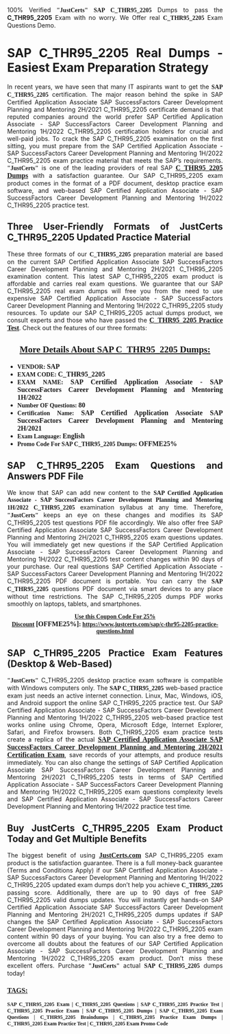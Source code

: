 <p style="text-align: justify;">100% Verified <span style="font-size:14px;"><span style="font-family:Georgia,serif;"><strong>"JustCerts"</strong></span></span> <span style="font-family:Georgia,serif;"><strong>SAP C_THR95_2205</strong></span> Dumps to pass the <strong>C_THR95_2205</strong> Exam with no worry. We Offer real <span style="font-family:Georgia,serif;"><strong>C_THR95_2205</strong></span> Exam Questions Demo.</p>

<h1 style="text-align: justify;"><strong>SAP C_THR95_2205 Real Dumps - Easiest Exam Preparation Strategy</strong></h1>

<p style="text-align: justify;">In recent years, we have seen that many IT aspirants want to get the <span style="font-family:Georgia,serif;"><strong>SAP C_THR95_2205</strong></span> certification. The major reason behind the spike in SAP Certified Application Associate SAP SuccessFactors Career Development Planning and Mentoring 2H/2021 C_THR95_2205 certificate demand is that reputed companies around the world prefer SAP Certified Application Associate - SAP SuccessFactors Career Development Planning and Mentoring 1H/2022 C_THR95_2205 certification holders for crucial and well-paid jobs. To crack the SAP C_THR95_2205 examination on the first sitting, you must prepare from the SAP Certified Application Associate - SAP SuccessFactors Career Development Planning and Mentoring 1H/2022 C_THR95_2205 exam practice material that meets the SAP’s requirements. <span style="font-size:14px;"><span style="font-family:Georgia,serif;"><strong>"JustCerts"</strong></span></span> is one of the leading providers of real SAP <a href="https://www.justcerts.com/sap/c-thr95-2205-practice-questions.html"><span style="font-size:16px;"><u><span style="font-family:Georgia,serif;"><strong>C_THR95_2205 Dumps</strong></span></u></span></a> with a satisfaction guarantee. Our SAP C_THR95_2205 exam product comes in the format of a PDF document, desktop practice exam software, and web-based SAP Certified Application Associate - SAP SuccessFactors Career Development Planning and Mentoring 1H/2022 C_THR95_2205 practice test.</p>

<h2 style="text-align: justify;"><strong>Three User-Friendly Formats of JustCerts C_THR95_2205 Updated Practice Material</strong></h2>

<p style="text-align: justify;">These three formats of our <span style="font-family:Georgia,serif;"><strong>C_THR95_2205 </strong></span> preparation material are based on the current SAP Certified Application Associate SAP SuccessFactors Career Development Planning and Mentoring 2H/2021 C_THR95_2205 examination content. This latest SAP C_THR95_2205 exam product is affordable and carries real exam questions. We guarantee that our SAP C_THR95_2205 real exam dumps will free you from the need to use expensive SAP Certified Application Associate - SAP SuccessFactors Career Development Planning and Mentoring 1H/2022 C_THR95_2205 study resources. To update our SAP C_THR95_2205 actual dumps product, we consult experts and those who have passed the <a href="https://www.justcerts.com/sap/c-thr95-2205-practice-questions.html"><u><span style="font-size:16px;"><span style="font-family:Georgia,serif;"><strong>C_THR95_2205 Practice Test</strong></span></span></u></a>. Check out the features of our three formats:</p>

<h2 style="text-align: center;"><u><strong><span style="font-family:Georgia,serif;">More Details About SAP C_THR95_2205 Dumps:</span></strong></u></h2>

<ul>
	<li style="text-align: justify;"><span style="font-size:14px;"><span style="font-family:Georgia,serif;"><strong>VENDOR: </strong></span></span><span style="font-size:16px;"><span style="font-family:Georgia,serif;"><strong>SAP</strong></span></span></li>
	<li style="text-align: justify;"><span style="font-size:14px;"><span style="font-family:Georgia,serif;"><strong>EXAM CODE: </strong></span></span><span style="font-size:16px;"><span style="font-family:Georgia,serif;"><strong>C_THR95_2205</strong></span></span></li>
	<li style="text-align: justify;"><span style="font-size:14px;"><span style="font-family:Georgia,serif;"><strong>EXAM NAME: </strong></span></span><span style="font-size:16px;"><span style="font-family:Georgia,serif;"><strong>SAP Certified Application Associate - SAP SuccessFactors Career Development Planning and Mentoring 1H/2022</strong></span></span></li>
	<li style="text-align: justify;"><span style="font-size:14px;"><span style="font-family:Georgia,serif;"><strong>Number OF Questions: </strong></span></span><span style="font-size:16px;"><span style="font-family:Georgia,serif;"><strong>80</strong></span></span></li>
	<li style="text-align: justify;"><span style="font-size:14px;"><span style="font-family:Georgia,serif;"><strong>Certification Name: </strong></span></span><span style="font-size:16px;"><span style="font-family:Georgia,serif;"><strong>SAP Certified Application Associate SAP SuccessFactors Career Development Planning and Mentoring 2H/2021</strong></span></span></li>
	<li style="text-align: justify;"><span style="font-size:14px;"><span style="font-family:Georgia,serif;"><strong>Exam Language: </strong></span></span><span style="font-size:16px;"><span style="font-family:Georgia,serif;"><strong>English</strong></span></span></li>
	<li style="text-align: justify;"><span style="font-size:14px;"><span style="font-family:Georgia,serif;"><strong>Promo Code For SAP C_THR95_2205 Dumps: </strong></span></span><span style="font-size:16px;"><span style="font-family:Georgia,serif;"><strong>OFFME25%</strong></span></span></li>
</ul>

<h2 style="text-align: justify;"><strong>SAP C_THR95_2205 Exam Questions and Answers PDF File</strong></h2>

<p style="text-align: justify;">We know that SAP can add new content to the <span style="font-family:Georgia,serif;"><strong>SAP Certified Application Associate - SAP SuccessFactors Career Development Planning and Mentoring 1H/2022 C_THR95_2205</strong></span> examination syllabus at any time. Therefore, <span style="font-size:14px;"><span style="font-family:Georgia,serif;"><strong>"JustCerts"</strong></span></span> keeps an eye on these changes and modifies its SAP C_THR95_2205 test questions PDF file accordingly. We also offer free SAP Certified Application Associate SAP SuccessFactors Career Development Planning and Mentoring 2H/2021 C_THR95_2205 exam questions updates. You will immediately get new questions if the SAP Certified Application Associate - SAP SuccessFactors Career Development Planning and Mentoring 1H/2022 C_THR95_2205 test content changes within 90 days of your purchase. Our real questions SAP Certified Application Associate - SAP SuccessFactors Career Development Planning and Mentoring 1H/2022 C_THR95_2205 PDF document is portable. You can carry the <span style="font-family:Georgia,serif;"><strong>SAP C_THR95_2205</strong></span> questions PDF document via smart devices to any place without time restrictions. The SAP C_THR95_2205 dumps PDF works smoothly on laptops, tablets, and smartphones.</p>

<p style="text-align: center;"><span style="font-size:14px;"><span style="font-family:Georgia,serif;"><strong><u>Use this Coupon Code For 25% Discount</u> </strong></span></span><span style="font-size:16px;"><span style="font-family:Georgia,serif;"><strong>[OFFME25%]</strong></span></span><span style="font-size:14px;"><span style="font-family:Georgia,serif;"><strong>: <u><a href="https://www.justcerts.com/sap/c-thr95-2205-practice-questions.html">https://www.justcerts.com/sap/c-thr95-2205-practice-questions.html</a></u></strong></span></span></p>

<h2 style="text-align: justify;"><strong>SAP C_THR95_2205 Practice Exam Features (Desktop & Web-Based)</strong></h2>

<p style="text-align: justify;"><span style="font-size:14px;"><span style="font-family:Georgia,serif;"><strong>"JustCerts"</strong></span></span> C_THR95_2205 desktop practice exam software is compatible with Windows computers only. The <span style="font-family:Georgia,serif;"><strong>SAP C_THR95_2205</strong></span> web-based practice exam just needs an active internet connection. Linux, Mac, Windows, iOS, and Android support the online SAP C_THR95_2205 practice test. Our SAP Certified Application Associate - SAP SuccessFactors Career Development Planning and Mentoring 1H/2022 C_THR95_2205 web-based practice test works online using Chrome, Opera, Microsoft Edge, Internet Explorer, Safari, and Firefox browsers. Both C_THR95_2205 exam practice tests create a replica of the actual <u><a href="https://www.justcerts.com/sap/sap-certified-application-associate-certification-exams.html"><span style="font-size:16px;"><span style="font-family:Georgia,serif;"><strong>SAP Certified Application Associate SAP SuccessFactors Career Development Planning and Mentoring 2H/2021 Certification Exam</strong></span></span></a></u>, save records of your attempts, and produce results immediately. You can also change the settings of SAP Certified Application Associate SAP SuccessFactors Career Development Planning and Mentoring 2H/2021 C_THR95_2205 tests in terms of SAP Certified Application Associate - SAP SuccessFactors Career Development Planning and Mentoring 1H/2022 C_THR95_2205 exam questions complexity levels and SAP Certified Application Associate - SAP SuccessFactors Career Development Planning and Mentoring 1H/2022 practice test time.</p>

<h2 style="text-align: justify;"><strong>Buy JustCerts C_THR95_2205 Exam Product Today and Get Multiple Benefits</strong></h2>

<p style="text-align: justify;">The biggest benefit of using <a href="https://www.justcerts.com/"><u><span style="font-size:16px;"><span style="font-family:Georgia,serif;"><strong>JustCerts.com</strong></span></span></u></a> SAP C_THR95_2205 exam product is the satisfaction guarantee. There is a full money-back guarantee (Terms and Conditions Apply) if our SAP Certified Application Associate - SAP SuccessFactors Career Development Planning and Mentoring 1H/2022 C_THR95_2205 updated exam dumps don’t help you achieve <span style="font-family:Georgia,serif;"><strong>C_THR95_2205 </strong></span> passing score. Additionally, there are up to 90 days of free SAP C_THR95_2205 valid dumps updates. You will instantly get hands-on SAP Certified Application Associate SAP SuccessFactors Career Development Planning and Mentoring 2H/2021 C_THR95_2205 dumps updates if SAP changes the SAP Certified Application Associate - SAP SuccessFactors Career Development Planning and Mentoring 1H/2022 C_THR95_2205 exam content within 90 days of your buying. You can also try a free demo to overcome all doubts about the features of our SAP Certified Application Associate - SAP SuccessFactors Career Development Planning and Mentoring 1H/2022 C_THR95_2205 exam product. Don’t miss these excellent offers. Purchase <span style="font-size:14px;"><span style="font-family:Georgia,serif;"><strong>"JustCerts"</strong></span></span> actual <span style="font-family:Georgia,serif;"><strong>SAP C_THR95_2205</strong></span> dumps today!</p>

<h3 style="text-align: justify;"><u><span style="font-size:16px;"><span style="font-family:Georgia,serif;"><strong>TAGS:</strong></span></span></u></h3>

<p style="text-align: justify;"><span style="font-size:12px;"><span style="font-family:Georgia,serif;"><strong>SAP C_THR95_2205 Exam | C_THR95_2205 Questions | SAP C_THR95_2205 Practice Test | C_THR95_2205 Practice Exam | SAP C_THR95_2205 Dumps | SAP C_THR95_2205 Exam Questions | C_THR95_2205 Braindumps | C_THR95_2205 Practice Exam Dumps | C_THR95_2205 Exam Practice Test | C_THR95_2205 Exam Promo Code </strong></span></span></p>
